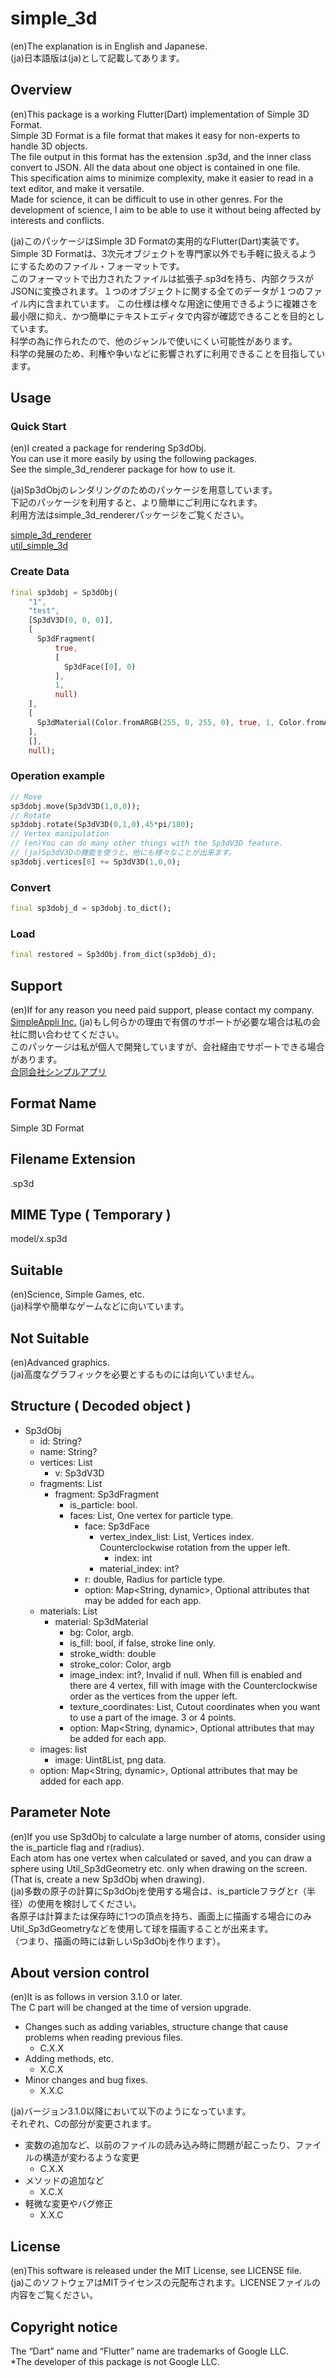 # simple_3d

(en)The explanation is in English and Japanese.  
(ja)日本語版は(ja)として記載してあります。

## Overview
(en)This package is a working Flutter(Dart) implementation of Simple 3D Format.  
Simple 3D Format is a file format that makes it easy for non-experts to handle 3D objects.  
The file output in this format has the extension .sp3d, and the inner class convert to JSON. All the data about one object is contained in one file.  
This specification aims to minimize complexity, make it easier to read in a text editor, and make it versatile.  
Made for science, it can be difficult to use in other genres. 
For the development of science, I aim to be able to use it without being affected by interests and conflicts.

(ja)このパッケージはSimple 3D Formatの実用的なFlutter(Dart)実装です。  
Simple 3D Formatは、3次元オブジェクトを専門家以外でも手軽に扱えるようにするためのファイル・フォーマットです。  
このフォーマットで出力されたファイルは拡張子.sp3dを持ち、内部クラスがJSONに変換されます。１つのオブジェクトに関する全てのデータが１つのファイル内に含まれています。
この仕様は様々な用途に使用できるように複雑さを最小限に抑え、かつ簡単にテキストエディタで内容が確認できることを目的としています。  
科学の為に作られたので、他のジャンルで使いにくい可能性があります。  
科学の発展のため、利権や争いなどに影響されずに利用できることを目指しています。

## Usage
### Quick Start
(en)I created a package for rendering Sp3dObj.  
You can use it more easily by using the following packages.  
See the simple_3d_renderer package for how to use it.  

(ja)Sp3dObjのレンダリングのためのパッケージを用意しています。  
下記のパッケージを利用すると、より簡単にご利用になれます。  
利用方法はsimple_3d_rendererパッケージをご覧ください。  

[simple_3d_renderer](https://pub.dev/packages/simple_3d_renderer)  
[util_simple_3d](https://pub.dev/packages/util_simple_3d)

### Create Data
```dart
final sp3dobj = Sp3dObj(
    "1",
    "test",
    [Sp3dV3D(0, 0, 0)],
    [
      Sp3dFragment(
          true,
          [
            Sp3dFace([0], 0)
          ],
          1,
          null)
    ],
    [
      Sp3dMaterial(Color.fromARGB(255, 0, 255, 0), true, 1, Color.fromARGB(255, 0, 255, 0))
    ],
    [],
    null);
```
### Operation example
```dart
// Move
sp3dobj.move(Sp3dV3D(1,0,0));
// Rotate
sp3dobj.rotate(Sp3dV3D(0,1,0),45*pi/180);
// Vertex manipulation
// (en)You can do many other things with the Sp3dV3D feature.
// (ja)Sp3dV3Dの機能を使うと、他にも様々なことが出来ます。
sp3dobj.vertices[0] += Sp3dV3D(1,0,0);
```
### Convert
```dart
final sp3dobj_d = sp3dobj.to_dict();
```
### Load
```dart
final restored = Sp3dObj.from_dict(sp3dobj_d);
```

## Support
(en)If for any reason you need paid support, please contact my company.  
[SimpleAppli Inc.](https://simpleappli.com/en/index_en.html)
(ja)もし何らかの理由で有償のサポートが必要な場合は私の会社に問い合わせてください。  
このパッケージは私が個人で開発していますが、会社経由でサポートできる場合があります。  
[合同会社シンプルアプリ](https://simpleappli.com/index.html)  

## Format Name
Simple 3D Format

## Filename Extension
.sp3d

## MIME Type ( Temporary )
model/x.sp3d

## Suitable
(en)Science, Simple Games, etc.   
(ja)科学や簡単なゲームなどに向いています。

## Not Suitable
(en)Advanced graphics.  
(ja)高度なグラフィックを必要とするものには向いていません。

## Structure ( Decoded object )
- Sp3dObj
    - id: String?
    - name: String?
    - vertices: List
        - v: Sp3dV3D
    - fragments: List
        - fragment: Sp3dFragment
            - is_particle: bool.
            - faces: List, One vertex for particle type.
                - face: Sp3dFace
                    - vertex_index_list: List, Vertices index. Counterclockwise rotation from the upper left.
                        - index: int
                    - material_index: int?
                - r: double, Radius for particle type.
                - option: Map<String, dynamic>, Optional attributes that may be added for each app.
    - materials: List
        - material: Sp3dMaterial
            - bg: Color, argb.
            - is_fill: bool, if false, stroke line only.
            - stroke_width: double
            - stroke_color: Color, argb
            - image_index: int?, Invalid if null. When fill is enabled and there are 4 vertex, fill with image with the Counterclockwise order as the vertices from the upper left.
            - texture_coordinates: List, Cutout coordinates when you want to use a part of the image. 3 or 4 points. 
            - option: Map<String, dynamic>, Optional attributes that may be added for each app.
    - images: list
        - image: Uint8List, png data.
    - option: Map<String, dynamic>, Optional attributes that may be added for each app.
    
## Parameter Note
(en)If you use Sp3dObj to calculate a large number of atoms, consider using the is_particle flag and r(radius).  
Each atom has one vertex when calculated or saved, and you can draw a sphere using Util_Sp3dGeometry etc. only when drawing on the screen.  
(That is, create a new Sp3dObj when drawing).  
(ja)多数の原子の計算にSp3dObjを使用する場合は、is_particleフラグとr（半径）の使用を検討してください。  
各原子は計算または保存時に1つの頂点を持ち、画面上に描画する場合にのみUtil_Sp3dGeometryなどを使用して球を描画することが出来ます。  
（つまり、描画の時には新しいSp3dObjを作ります）。  

## About version control
(en)It is as follows in version 3.1.0 or later.  
The C part will be changed at the time of version upgrade.
- Changes such as adding variables, structure change that cause problems when reading previous files. 
  - C.X.X
- Adding methods, etc. 
  - X.C.X
- Minor changes and bug fixes. 
  - X.X.C
  
(ja)バージョン3.1.0以降において以下のようになっています。  
それぞれ、Cの部分が変更されます。
- 変数の追加など、以前のファイルの読み込み時に問題が起こったり、ファイルの構造が変わるような変更 
  - C.X.X
- メソッドの追加など 
  - X.C.X
- 軽微な変更やバグ修正 
  - X.X.C
    

## License
(en)This software is released under the MIT License, see LICENSE file.  
(ja)このソフトウェアはMITライセンスの元配布されます。LICENSEファイルの内容をご覧ください。

## Copyright notice
The “Dart” name and “Flutter” name are trademarks of Google LLC.  
*The developer of this package is not Google LLC.